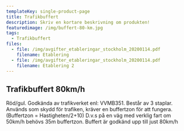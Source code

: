 ```yaml
---
templateKey: single-product-page
title: Trafikbuffert
description: Skriv en kortare beskrivning om produkten!
featuredimage: /img/buffert-80-km.jpg
tags:
  - Trafikbuffert
files:
  - file: /img/avgifter_etableringar_stockholm_20200114.pdf
    filename: Etablering
  - file: /img/avgifter_etableringar_stockholm_20200114.pdf
    filename: Etablering 2
---
```

<!--StartFragment-->

## Trafikbuffert 80km/h

Röd/gul. Godkända av trafikverket enl: VVMB351. Består av 3 staplar. Används som skydd för trafiken, kräver en buffertzon för att fungera. (Buffertzon = Hastigheten/2+10) D.v.s på en väg med verklig fart om 50km/h behövs 35m buffertzon. Buffert är godkänd upp till just 80km/h

<!--EndFragment-->